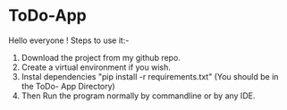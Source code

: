 # ToDo-App
Hello everyone !
Steps to use it:-


1) Download the project from my github repo.
2) Create a virtual environment if you wish.
3) Instal dependencies "pip install -r requirements.txt" (You should be in the ToDo- App Directory)
4) Then Run the program normally by commandline or by any IDE.
